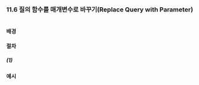 ### 11.6 질의 함수를 매개변수로 바꾸기(Replace Query with Parameter)
``` diff

```

#### 배경

#### 절차
##### (1)

#### 예시
